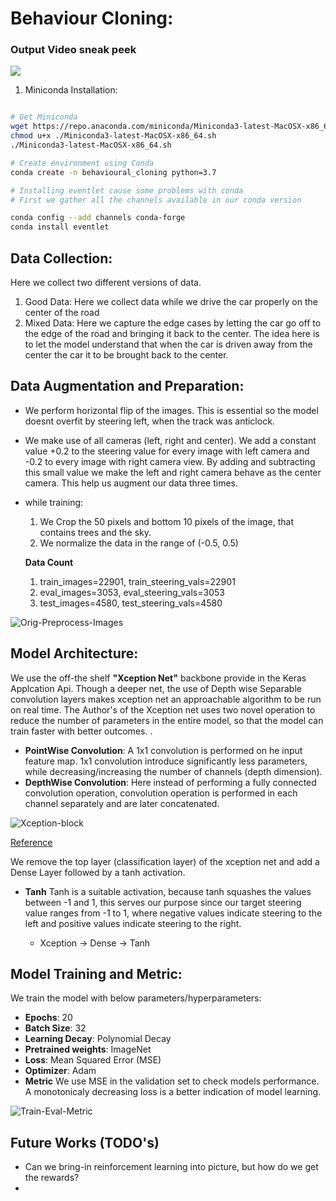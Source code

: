 # Behaviour Cloning:


### Output Video sneak peek
 
![](https://github.com/Sardhendu/self-driving-vehicle/blob/master/src/behavioural_cloning/image/sneak_peak.gif)


1. Miniconda Installation:
```bash

# Get Miniconda
wget https://repo.anaconda.com/miniconda/Miniconda3-latest-MacOSX-x86_64.sh
chmod u+x ./Miniconda3-latest-MacOSX-x86_64.sh
./Miniconda3-latest-MacOSX-x86_64.sh

# Create environment using Conda
conda create -n behavioural_cloning python=3.7
```

```bash
# Installing eventlet cause some problems with conda
# First we gather all the channels available in our conda version

conda config --add channels conda-forge
conda install eventlet

```


## Data Collection:
Here we collect two different versions of data.
1. Good Data: Here we collect data while we drive the car properly on the center of the road
2. Mixed Data: Here we capture the edge cases by letting the car go off to the edge of the road and 
bringing it back to the center. The idea here is to let the model understand that when the car is driven away from the center the
 car it to be brought back to the center. 
 
## Data Augmentation and Preparation:
 * We perform horizontal flip of the images. This is essential so the model doesnt overfit by steering left, when the
  track was anticlock.
 * We make use of all cameras (left, right and center). We add a constant value +0.2 to the steering value for every 
 image with left camera and -0.2 to every image with right camera view. By adding and subtracting this small value we
  make the left and right camera behave as the center camera. This help us augment our data three times.
 * while training:
    1. We Crop the 50 pixels and bottom 10 pixels of the image, that contains trees and the sky.
    2. We normalize the data in the range of (-0.5, 0.5) 
    
    **Data Count**
    
    1. train_images=22901, train_steering_vals=22901
    2. eval_images=3053, eval_steering_vals=3053
    3. test_images=4580, test_steering_vals=4580
    
![Orig-Preprocess-Images](https://github.com/Sardhendu/self-driving-vehicle/blob/master/src/behavioural_cloning/image/input_img.png)


## Model Architecture:
We use the off-the shelf **"Xception Net"** backbone provide in the Keras Applcation Api. Though a deeper net, the use
 of Depth wise Separable convolution layers makes xception net an approachable algorithm to be run on real time. The 
 Author's of the Xception net uses two novel operation to reduce the number of parameters in the entire model, so 
 that the model can train faster with better outcomes.
 .   
 
  * **PointWise Convolution**: A 1x1 convolution is performed on he input feature map. 1x1 convolution introduce 
  significantly less parameters, while decreasing/increasing the number of channels (depth dimension).
  * **DepthWise Convolution**: Here instead of performing a fully connected convolution operation, convolution 
  operation is performed in each channel separately and are later concatenated.  

![Xception-block](https://github.com/Sardhendu/self-driving-vehicle/blob/master/src/behavioural_cloning/image/xception_block.png)

  
[Reference](https://towardsdatascience.com/review-xception-with-depthwise-separable-convolution-better-than-inception-v3-image-dc967dd42568)

We remove the top layer (classification layer) of the xception net and add a Dense Layer followed by a tanh activation.
    
  * **Tanh** Tanh is a suitable activation, because tanh squashes the values between -1 and 1, this serves our 
  purpose since our target steering value ranges from -1 to 1, where negative values indicate steering 
  to the left and positive values indicate steering to the right.

    * Xception -> Dense -> Tanh
    
    
## Model Training and Metric:
We train the model with below parameters/hyperparameters:

   * **Epochs**: 20
   * **Batch Size**: 32
   * **Learning Decay**: Polynomial Decay
   * **Pretrained weights**: ImageNet
   * **Loss**: Mean Squared Error (MSE)
   * **Optimizer**: Adam
   * **Metric** We use MSE in the validation set to check models performance. A monotonicaly decreasing loss is a better indication of model learning.
   
![Train-Eval-Metric](https://github.com/Sardhendu/self-driving-vehicle/blob/master/src/behavioural_cloning/image/metric.png)

## Future Works (TODO's)

  * Can we bring-in reinforcement learning into picture, but how do we get the rewards?
  *   
   

    
